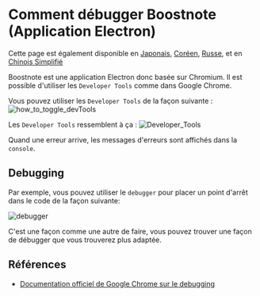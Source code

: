 # Comment débugger Boostnote (Application Electron)
Cette page est également disponible en [Japonais](https://github.com/BoostIO/Boostnote/blob/master/docs/jp/debug.md), [Coréen](https://github.com/BoostIO/Boostnote/blob/master/docs/ko/debug.md), [Russe](https://github.com/BoostIO/Boostnote/blob/master/docs/ru/debug.md), et en [Chinois Simplifié](https://github.com/BoostIO/Boostnote/blob/master/docs/zh_CN/debug.md)

Boostnote est une application Electron donc basée sur Chromium. Il est possible d'utiliser les `Developer Tools` comme dans Google Chrome.

Vous pouvez utiliser les `Developer Tools` de la façon suivante :
![how_to_toggle_devTools](https://cloud.githubusercontent.com/assets/11307908/24343585/162187e2-127c-11e7-9c01-23578db03ecf.png)

Les `Developer Tools` ressemblent à ça :
![Developer_Tools](https://cloud.githubusercontent.com/assets/11307908/24343545/eff9f3a6-127b-11e7-94cf-cb67bfda634a.png)

Quand une erreur arrive, les messages d'erreurs sont affichés dans la `console`.

## Debugging
Par exemple, vous pouvez utiliser le `debugger` pour placer un point d'arrêt dans le code de la façon suivante:

![debugger](https://cloud.githubusercontent.com/assets/11307908/24343879/9459efea-127d-11e7-9943-f60bf7f66d4a.png)

C'est une façon comme une autre de faire, vous pouvez trouver une façon de débugger que vous trouverez plus adaptée.

## Références
* [Documentation officiel de Google Chrome sur le debugging](https://developer.chrome.com/devtools)